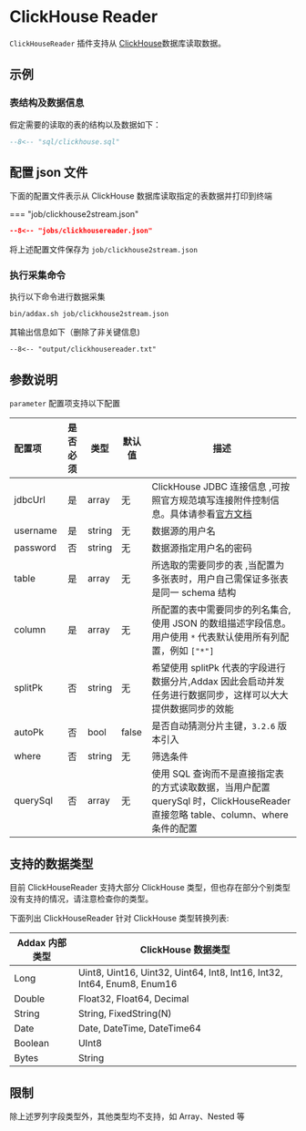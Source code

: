 # ClickHouse Reader

`ClickHouseReader` 插件支持从 [ClickHouse](https://clickhouse.tech)数据库读取数据。

## 示例

### 表结构及数据信息

假定需要的读取的表的结构以及数据如下：

```sql
--8<-- "sql/clickhouse.sql"
```

## 配置 json 文件

下面的配置文件表示从 ClickHouse 数据库读取指定的表数据并打印到终端

=== "job/clickhouse2stream.json"

```json
--8<-- "jobs/clickhousereader.json"
```

将上述配置文件保存为 `job/clickhouse2stream.json`

### 执行采集命令

执行以下命令进行数据采集

```shell
bin/addax.sh job/clickhouse2stream.json
```

其输出信息如下（删除了非关键信息)

```
--8<-- "output/clickhousereader.txt"
```

## 参数说明

`parameter` 配置项支持以下配置

| 配置项   | 是否必须 | 类型   | 默认值 | 描述                                                                                                                     |
| :------- | :------: | ------ | ------ | -------------------------------------------------------------------------------------------------------------------- |
| jdbcUrl  |    是    | array  | 无     | ClickHouse JDBC 连接信息 ,可按照官方规范填写连接附件控制信息。具体请参看[官方文档][1]                                          |
| username |    是    | string | 无     | 数据源的用户名                                                                                                                 |
| password |    否    | string | 无     | 数据源指定用户名的密码                                                                                                         |
| table    |    是    | array  | 无     | 所选取的需要同步的表 ,当配置为多张表时，用户自己需保证多张表是同一 schema 结构                                                 |
| column   |    是    | array  | 无     | 所配置的表中需要同步的列名集合, 使用 JSON 的数组描述字段信息。用户使用 `*` 代表默认使用所有列配置，例如 `["*"]`                |
| splitPk  |    否    | string | 无     | 希望使用 splitPk 代表的字段进行数据分片,Addax 因此会启动并发任务进行数据同步，这样可以大大提供数据同步的效能                   |
| autoPk   |    否    | bool   | false  | 是否自动猜测分片主键，`3.2.6` 版本引入                                                                                         |
| where    |    否    | string | 无     | 筛选条件                                                                                                                       |
| querySql |    否    | array  | 无     | 使用 SQL 查询而不是直接指定表的方式读取数据，当用户配置 querySql 时，ClickHouseReader 直接忽略 table、column、where 条件的配置 |

[1]: https://github.com/yandex/clickhouse-jdbc

## 支持的数据类型

目前 ClickHouseReader 支持大部分 ClickHouse 类型，但也存在部分个别类型没有支持的情况，请注意检查你的类型。

下面列出 ClickHouseReader 针对 ClickHouse 类型转换列表:

| Addax 内部类型 | ClickHouse 数据类型                                                     |
| -------------- | ----------------------------------------------------------------------- |
| Long           | Uint8, Uint16, Uint32, Uint64, Int8, Int16, Int32, Int64, Enum8, Enum16 |
| Double         | Float32, Float64, Decimal                                               |
| String         | String, FixedString(N)                                                  |
| Date           | Date, DateTime, DateTime64                                              |
| Boolean        | UInt8                                                                   |
| Bytes          | String                                                                  |

## 限制

除上述罗列字段类型外，其他类型均不支持，如 Array、Nested 等
